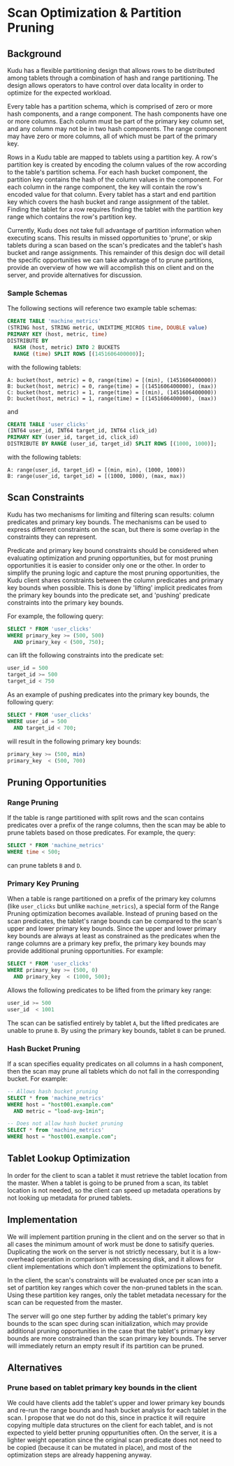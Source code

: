 <!---
Licensed under the Apache License, Version 2.0 (the "License");
you may not use this file except in compliance with the License.
You may obtain a copy of the License at

    http://www.apache.org/licenses/LICENSE-2.0

Unless required by applicable law or agreed to in writing, software
distributed under the License is distributed on an "AS IS" BASIS,
WITHOUT WARRANTIES OR CONDITIONS OF ANY KIND, either express or implied.
See the License for the specific language governing permissions and
limitations under the License.
-->

# Scan Optimization & Partition Pruning

## Background

Kudu has a flexible partitioning design that allows rows to be distributed among
tablets through a combination of hash and range partitioning. The design allows
operators to have control over data locality in order to optimize for the
expected workload.

Every table has a partition schema, which is comprised of zero or more hash
components, and a range component. The hash components have one or more columns.
Each column must be part of the primary key column set, and any column may not
be in two hash components. The range component may have zero or more columns,
all of which must be part of the primary key.

Rows in a Kudu table are mapped to tablets using a partition key. A row's
partition key is created by encoding the column values of the row according to
the table's partition schema. For each hash bucket component, the partition key
contains the hash of the column values in the component. For each column in the
range component, the key will contain the row's encoded value for that column.
Every tablet has a start and end partition key which covers the hash bucket and
range assignment of the tablet. Finding the tablet for a row requires finding
the tablet with the partition key range which contains the row's partition key.

Currently, Kudu does not take full advantage of partition information when
executing scans. This results in missed opportunities to 'prune', or skip
tablets during a scan based on the scan's predicates and the tablet's hash
bucket and range assignments. This remainder of this design doc will detail the
specific opportunities we can take advantage of to prune partitions, provide an
overview of how we will accomplish this on client and on the server, and provide
alternatives for discussion.

### Sample Schemas

The following sections will reference two example table schemas:

```sql
CREATE TABLE 'machine_metrics'
(STRING host, STRING metric, UNIXTIME_MICROS time, DOUBLE value)
PRIMARY KEY (host, metric, time)
DISTRIBUTE BY
  HASH (host, metric) INTO 2 BUCKETS
  RANGE (time) SPLIT ROWS [(1451606400000)];
```

with the following tablets:

```
A: bucket(host, metric) = 0, range(time) = [(min), (1451606400000))
B: bucket(host, metric) = 0, range(time) = [(1451606400000), (max))
C: bucket(host, metric) = 1, range(time) = [(min), (1451606400000))
D: bucket(host, metric) = 1, range(time) = [(1451606400000), (max))
```

and

```sql
CREATE TABLE 'user_clicks'
(INT64 user_id, INT64 target_id, INT64 click_id)
PRIMARY KEY (user_id, target_id, click_id)
DISTRIBUTE BY RANGE (user_id, target_id) SPLIT ROWS [(1000, 1000)];
```

with the following tablets:

```
A: range(user_id, target_id) = [(min, min), (1000, 1000))
B: range(user_id, target_id) = [(1000, 1000), (max, max))
```

## Scan Constraints

Kudu has two mechanisms for limiting and filtering scan results: column
predicates and primary key bounds. The mechanisms can be used to express
different constraints on the scan, but there is some overlap in the constraints
they can represent.

Predicate and primary key bound constraints should be considered when evaluating
optimization and pruning opportunities, but for most pruning opportunities it is
easier to consider only one or the other. In order to simplify the pruning logic
and capture the most pruning opportunities, the Kudu client shares constraints
between the column predicates and primary key bounds when possible. This is done
by 'lifting' implicit predicates from the primary key bounds into the predicate
set, and 'pushing' predicate constraints into the primary key bounds.

For example, the following query:

```sql
SELECT * FROM 'user_clicks'
WHERE primary_key >= (500, 500)
  AND primary_key < (500, 750);
```

can lift the following constraints into the predicate set:

```sql
user_id = 500
target_id >= 500
target_id < 750
```

As an example of pushing predicates into the primary key bounds, the following
query:

```sql
SELECT * FROM 'user_clicks'
WHERE user_id = 500
  AND target_id < 700;
```

will result in the following primary key bounds:

```sql
primary_key >= (500, min)
primary_key  < (500, 700)
```

## Pruning Opportunities

### Range Pruning

If the table is range partitioned with split rows and the scan contains
predicates over a prefix of the range columns, then the scan may be able to
prune tablets based on those predicates. For example, the query:

```sql
SELECT * FROM 'machine_metrics'
WHERE time < 500;
```

can prune tablets `B` and `D`.

### Primary Key Pruning

When a table is range partitioned on a prefix of the primary key columns (like
`user_clicks` but unlike `machine_metrics`), a special form of the Range Pruning
optimization becomes available. Instead of pruning based on the scan predicates,
the tablet's range bounds can be compared to the scan's upper and lower primary
key bounds. Since the upper and lower primary key bounds are always at least as
constrained as the predicates when the range columns are a primary key prefix,
the primary key bounds may provide additional pruning opportunities. For
example:

```sql
SELECT * FROM 'user_clicks'
WHERE primary_key >= (500, 0)
  AND primary_key  < (1000, 500);
```

Allows the following predicates to be lifted from the primary key range:

```sql
user_id >= 500
user_id  < 1001
```

The scan can be satisfied entirely by tablet `A`, but the lifted predicates are
unable to prune `B`. By using the primary key bounds, tablet `B` can be pruned.

### Hash Bucket Pruning

If a scan specifies equality predicates on all columns in a hash component, then
the scan may prune all tablets which do not fall in the corresponding bucket.
For example:

```sql
-- Allows hash bucket pruning
SELECT * from 'machine_metrics'
WHERE host = "host001.example.com"
  AND metric = "load-avg-1min";

-- Does not allow hash bucket pruning
SELECT * from 'machine_metrics'
WHERE host = "host001.example.com";
```

## Tablet Lookup Optimization

In order for the client to scan a tablet it must retrieve the tablet location
from the master. When a tablet is going to be pruned from a scan, its tablet
location is not needed, so the client can speed up metadata operations by not
looking up metadata for pruned tablets.

## Implementation

We will implement partition pruning in the client and on the server so that in
all cases the minimum amount of work must be done to satisify queries.
Duplicating the work on the server is not strictly necessary, but it is a
low-overhead operation in comparison with accessing disk, and it allows for
client implementations which don't implement the optimizations to benefit.

In the client, the scan's constraints will be evaluated once per scan into a set
of partition key ranges which cover the non-pruned tablets in the scan. Using
these partition key ranges, only the tablet metadata necessary for the scan can
be requested from the master.

The server will go one step further by adding the tablet's primary key bounds to
the scan spec during scan initialization, which may provide additional pruning
opportunities in the case that the tablet's primary key bounds are more
constrained than the scan primary key bounds. The server will immediately return
an empty result if its partition can be pruned.

## Alternatives

### Prune based on tablet primary key bounds in the client

We could have clients add the tablet's upper and lower primary key bounds and
re-run the range bounds and hash bucket analysis for each tablet in the scan. I
propose that we do not do this, since in practice it will require copying
multiple data structures on the client for each tablet, and is not expected to
yield better pruning oppurtunities often.  On the server, it is a lighter weight
operation since the original scan predicate does not need to be copied (because
it can be mutated in place), and most of the optimization steps are already
happening anyway.
